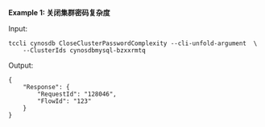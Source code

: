 **Example 1: 关闭集群密码复杂度**



Input: 

```
tccli cynosdb CloseClusterPasswordComplexity --cli-unfold-argument  \
    --ClusterIds cynosdbmysql-bzxxrmtq
```

Output: 
```
{
    "Response": {
        "RequestId": "128046",
        "FlowId": "123"
    }
}
```

